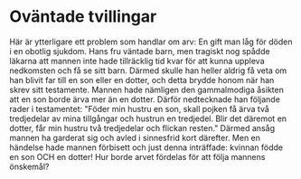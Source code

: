 # Oväntade tvillingar
Här är ytterligare ett problem som handlar om arv: En gift man låg för döden i en obotlig sjukdom. Hans fru väntade barn, men tragiskt nog spådde läkarna att mannen inte hade tillräcklig tid kvar för att kunna uppleva nedkomsten och få se sitt barn. Därmed skulle han heller aldrig få veta om han blivit far till en son eller en dotter, och detta brydde honom när han skrev sitt testamente. Mannen hade nämligen den gammalmodiga åsikten att en son borde ärva mer än en dotter. Därför nedtecknade han följande rader i testamentet: "Föder min hustru en son, skall pojken få ärva två tredjedelar av mina tillgångar och hustrun en tredjedel. Blir det däremot en dotter, får min hustru två tredjedelar och flickan resten." Därmed ansåg mannen ha garderat sig och avled i sinnesfrid kort därefter. Men en händelse hade mannen förbisett och just denna inträffade: kvinnan födde en son OCH en dotter! Hur borde arvet fördelas för att följa mannens önskemål?
